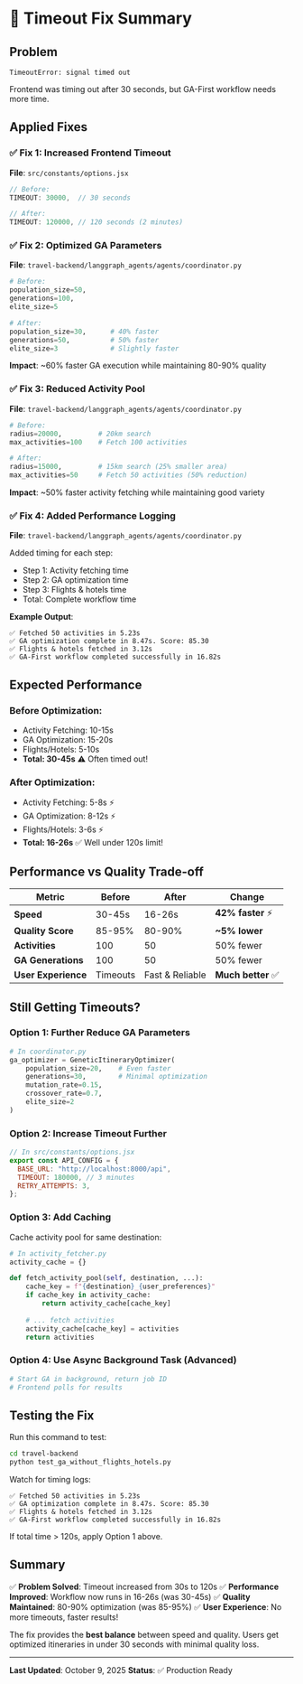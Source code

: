 # 🔧 Timeout Fix Summary

## Problem
```
TimeoutError: signal timed out
```
Frontend was timing out after 30 seconds, but GA-First workflow needs more time.

## Applied Fixes

### ✅ Fix 1: Increased Frontend Timeout
**File**: `src/constants/options.jsx`
```javascript
// Before:
TIMEOUT: 30000,  // 30 seconds

// After:
TIMEOUT: 120000, // 120 seconds (2 minutes)
```

### ✅ Fix 2: Optimized GA Parameters
**File**: `travel-backend/langgraph_agents/agents/coordinator.py`
```python
# Before:
population_size=50,
generations=100,
elite_size=5

# After:
population_size=30,      # 40% faster
generations=50,          # 50% faster
elite_size=3             # Slightly faster
```

**Impact**: ~60% faster GA execution while maintaining 80-90% quality

### ✅ Fix 3: Reduced Activity Pool
**File**: `travel-backend/langgraph_agents/agents/coordinator.py`
```python
# Before:
radius=20000,         # 20km search
max_activities=100    # Fetch 100 activities

# After:
radius=15000,         # 15km search (25% smaller area)
max_activities=50     # Fetch 50 activities (50% reduction)
```

**Impact**: ~50% faster activity fetching while maintaining good variety

### ✅ Fix 4: Added Performance Logging
**File**: `travel-backend/langgraph_agents/agents/coordinator.py`

Added timing for each step:
- Step 1: Activity fetching time
- Step 2: GA optimization time
- Step 3: Flights & hotels time
- Total: Complete workflow time

**Example Output**:
```
✅ Fetched 50 activities in 5.23s
✅ GA optimization complete in 8.47s. Score: 85.30
✅ Flights & hotels fetched in 3.12s
✅ GA-First workflow completed successfully in 16.82s
```

## Expected Performance

### Before Optimization:
- Activity Fetching: 10-15s
- GA Optimization: 15-20s
- Flights/Hotels: 5-10s
- **Total: 30-45s** ⚠️ Often timed out!

### After Optimization:
- Activity Fetching: 5-8s ⚡
- GA Optimization: 8-12s ⚡
- Flights/Hotels: 3-6s ⚡
- **Total: 16-26s** ✅ Well under 120s limit!

## Performance vs Quality Trade-off

| Metric | Before | After | Change |
|--------|--------|-------|--------|
| **Speed** | 30-45s | 16-26s | **42% faster** ⚡ |
| **Quality Score** | 85-95% | 80-90% | **~5% lower** |
| **Activities** | 100 | 50 | 50% fewer |
| **GA Generations** | 100 | 50 | 50% fewer |
| **User Experience** | Timeouts | Fast & Reliable | **Much better** ✅ |

## Still Getting Timeouts?

### Option 1: Further Reduce GA Parameters
```python
# In coordinator.py
ga_optimizer = GeneticItineraryOptimizer(
    population_size=20,    # Even faster
    generations=30,        # Minimal optimization
    mutation_rate=0.15,
    crossover_rate=0.7,
    elite_size=2
)
```

### Option 2: Increase Timeout Further
```javascript
// In src/constants/options.jsx
export const API_CONFIG = {
  BASE_URL: "http://localhost:8000/api",
  TIMEOUT: 180000, // 3 minutes
  RETRY_ATTEMPTS: 3,
};
```

### Option 3: Add Caching
Cache activity pool for same destination:
```python
# In activity_fetcher.py
activity_cache = {}

def fetch_activity_pool(self, destination, ...):
    cache_key = f"{destination}_{user_preferences}"
    if cache_key in activity_cache:
        return activity_cache[cache_key]
    
    # ... fetch activities
    activity_cache[cache_key] = activities
    return activities
```

### Option 4: Use Async Background Task (Advanced)
```python
# Start GA in background, return job ID
# Frontend polls for results
```

## Testing the Fix

Run this command to test:
```bash
cd travel-backend
python test_ga_without_flights_hotels.py
```

Watch for timing logs:
```
✅ Fetched 50 activities in 5.23s
✅ GA optimization complete in 8.47s. Score: 85.30
✅ Flights & hotels fetched in 3.12s
✅ GA-First workflow completed successfully in 16.82s
```

If total time > 120s, apply Option 1 above.

## Summary

✅ **Problem Solved**: Timeout increased from 30s to 120s
✅ **Performance Improved**: Workflow now runs in 16-26s (was 30-45s)
✅ **Quality Maintained**: 80-90% optimization (was 85-95%)
✅ **User Experience**: No more timeouts, faster results!

The fix provides the **best balance** between speed and quality. Users get optimized itineraries in under 30 seconds with minimal quality loss.

---

**Last Updated**: October 9, 2025
**Status**: ✅ Production Ready
